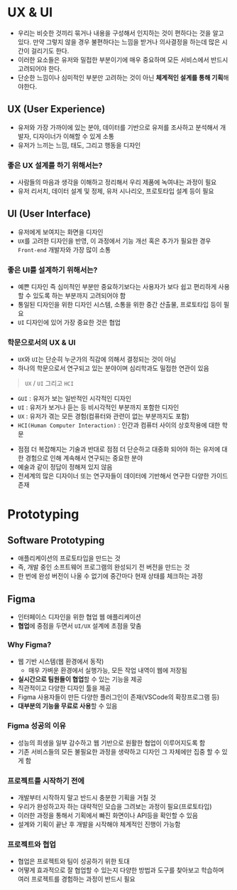 # UX & UI

- 우리는 비슷한 것끼리 묶거나 내용을 구성해서 인지하는 것이 편하다는 것을 알고 있다. 
만약 그렇지 않을 경우 불편하다는 느낌을 받거나 의사결정을 하는데 많은 시간이 걸리기도 한다.
- 이러한 요소들은 유저와 밀접한 부분이기에 매우 중요하며 모든 서비스에서 반드시 고려되어야 한다.
- 단순한 느낌이나 심미적인 부분만 고려하는 것이 아닌 **체계적인 설계를 통해 기획**해야한다.

## UX (User Experience)

- 유저와 가장 가까이에 있는 분야, 데이터를 기반으로 유저를 조사하고 분석해서 개발자, 디자이너가 이해할 수 있게 소통
- 유저가 느끼는 느낌, 태도, 그리고 행동을 디자인

### 좋은 UX 설계를 하기 위해서는?

- 사람들의 마음과 생각을 이해하고 정리해서 우리 제품에 녹여내는 과정이 필요
- 유저 리서치, 데이터 설계 및 정제, 유저 시나리오, 프로토타입 설계 등이 필요

## UI (User Interface)

- 유저에게 보여지는 화면을 디자인
- `UX`를 고려한 디자인을 반영, 이 과정에서 기능 개선 혹은 추가가 필요한 경우 `Front-end` 개발자와 가장 많이 소통

### 좋은 UI를 설계하기 위해서는?

- 예쁜 디자인 즉 심미적인 부분만 중요하기보다는 사용자가 보다 쉽고 편리하게 사용할 수 있도록 하는 부분까지 고려되어야 함
- 통일된 디자인을 위한 디자인 시스템, 소통을 위한 중간 산출물, 프로토타입 등이 필요
- `UI` 디자인에 있어 가장 중요한 것은 협업

### 학문으로서의 UX & UI

- `UX`와 `UI`는 단순히 누군가의 직감에 의해서 결정되는 것이 아님
- 하나의 학문으로서 연구되고 있는 분야이며 심리학과도 밀접한 연관이 있음

> `UX` / `UI` 그리고 `HCI` 
- `GUI` : 유저가 보는 일반적인 시각적인 디자인
- `UI` : 유저가 보거나 듣는 등 비시각적인 부분까지 포함한 디자인
- `UX` : 유저가 겪는 모든 경험(컴퓨터와 관련이 없는 부분까지도 포함)
- `HCI(Human Computer Interaction)` : 인간과 컴퓨터 사이의 상호작용에 대한 학문
> 
- 점점 더 복잡해지는 기술과 반대로 점점 더 단순하고 대중화 되어야 하는 유저에 대한 경험으로 인해 계속해서 연구되는 중요한 분야
- 예술과 같이 정답이 정해져 있지 않음
- 전세계의 많은 디자이너 또는 연구자들이 데이터에 기반해서 연구한 다양한 가이드 존재

# Prototyping

## Software Prototyping

- 애플리케이션의 프로토타입을 만드는 것
- 즉, 개발 중인 소프트웨어 프로그램의 완성되기 전 버전을 만드는 것
- 한 번에 완성 버전이 나올 수 없기에 중간마다 현재 상태를 체크하는 과정

## Figma

- 인터페이스 디자인을 위한 협업 웹 애플리케이션
- **협업**에 중점을 두면서 `UI/UX` 설계에 초점을 맞춤

### Why Figma?

- 웹 기반 시스템(웹 환경에서 동작)
    - 매우 가벼운 환경에서 실행가능, 모든 작업 내역이 웹에 저장됨
- **실시간으로 팀원들이 협업**할 수 있는 기능을 제공
- 직관적이고 다양한 디자인 툴을 제공
- Figma 사용자들이 만든 다양한 플러그인이 존재(VSCode의 확장프로그램 등)
- **대부분의 기능을 무료로 사용**할 수 있음

### Figma 성공의 이유

- 성능의 희생을 일부 감수하고 웹 기반으로 원활한 협업이 이루어지도록 함
- 기존 서비스들의 모든 불필요한 과정을 생략하고 디자인 그 자체에만 집중 할 수 있게 함

### 프로젝트를 시작하기 전에

- 개발부터 시작하지 말고 반드시 충분한 기획을 거칠 것
- 우리가 완성하고자 하는 대략적인 모습을 그려보는 과정이 필요(프로토타입)
- 이러한 과정을 통해서 기획에서 빠진 화면이나 API등을 확인할 수 있음
- 설계와 기획이 끝난 후 개발을 시작해야 체계적인 진행이 가능함

### 프로젝트와 협업

- 협업은 프로젝트와 팀이 성공하기 위한 토대
- 어떻게 효과적으로 잘 협업할 수 있는지 다양한 방법과 도구를 찾아보고 학습하며 여러 프로젝트를 경험하는 과정이 반드시 필요